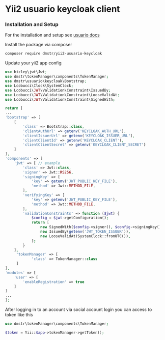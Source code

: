 # Yii2 usuario keycloak client

### Installation and Setup

For the installation and setup see [usuario docs](https://yii2-usuario.readthedocs.io/en/latest/)

Install the package via composer
```bash
composer require dmstr/yii2-usuario-keycloak
```

Update your yii2 app config
```php
use bizley\jwt\Jwt;
use dmstr\tokenManager\components\TokenManager;
use dmstr\usuario\keycloak\Bootstrap;
use Lcobucci\Clock\SystemClock;
use Lcobucci\JWT\Validation\Constraint\IssuedBy;
use Lcobucci\JWT\Validation\Constraint\LooseValidAt;
use Lcobucci\JWT\Validation\Constraint\SignedWith;

return [
...
'bootstrap' => [
    [
        'class' => Bootstrap::class,
        'clientAuthUrl' => getenv('KEYCLOAK_AUTH_URL'),
        'clientIssuerUrl' => getenv('KEYCLOAK_ISSUER_URL'),
        'clientClientId' => getenv('KEYCLOAK_CLIENT'),
        'clientClientSecret' => getenv('KEYCLOAK_CLIENT_SECRET')
    ]
],
'components' => [
    'jwt' => [ // example
        'class' => Jwt::class,
        'signer' => Jwt::RS256,
        'signingKey' => [
            'key' => getenv('JWT_PUBLIC_KEY_FILE'),
            'method' => Jwt::METHOD_FILE,
        ],
        'verifyingKey' => [
            'key' => getenv('JWT_PUBLIC_KEY_FILE'),
            'method' => Jwt::METHOD_FILE,
        ],
        'validationConstraints' => function ($jwt) {
            $config = $jwt->getConfiguration();
            return [
                new SignedWith($config->signer(), $config->signingKey()),
                new IssuedBy(getenv('JWT_TOKEN_ISSUER')),
                new LooseValidAt(SystemClock::fromUTC()),
            ];
        }
    ],
     'tokenManager' => [
            'class' => TokenManager::class
     ]
],
'modules' => [
    'user' => [
        'enableRegistration' => true
    ]
]
...
];
```

After logging in to an account via social account login you can access to token like this

```php
use dmstr\tokenManager\components\TokenManager;

$token = Yii::$app->tokenManager->getToken();
```
